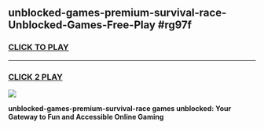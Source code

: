 
## unblocked-games-premium-survival-race-Unblocked-Games-Free-Play #rg97f
<h3>
<a href="https://us.freeplayer.one?title=unblocked-games-premium-survival-race&ref=9M">CLICK TO PLAY</a></h3>
<hr>

<h3>
<a href="https://us.freeplayer.one?title=unblocked-games-premium-survival-race&ref=9M">CLICK 2 PLAY</a>
  
</h3>

<a href="https://us.freeplayer.one?title=unblocked-games-premium-survival-race&ref=9M"><img src="https://clearcache.store/games.png"></a>


**unblocked-games-premium-survival-race games unblocked: Your Gateway to Fun and Accessible Online Gaming**
